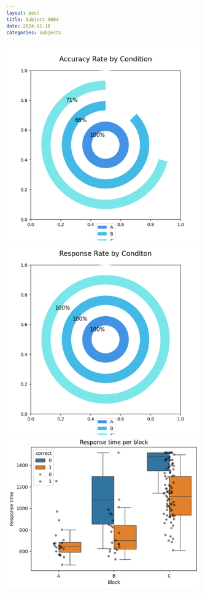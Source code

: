 ```yaml
---
layout: post
title: Subject 9004
date: 2024-11-10
categories: subjects
---
```


![](data/9004/run-13/9004_accuracy_rate.png)
![](data/9004/run-13/9004_response_rate.png)
![](data/9004/run-13/9004_rt.png)
